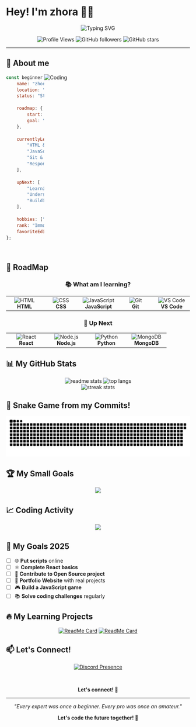 # Hey! I'm zhora 👨‍💻

<div align="center">
  <img src="https://readme-typing-svg.herokuapp.com?font=Fira+Code&size=22&duration=3000&pause=1000&color=00D9FF&center=true&vCenter=true&width=600&lines=🌱+Learning+Programming;💡+Something+New+Every+Day;🚀+On+My+Way+to+Developer;🎯+Learning+by+Doing" alt="Typing SVG" />
</div>

<div align="center">
  
  ![Profile Views](https://komarev.com/ghpvc/?username=zhoraFPS&color=brightgreen&style=for-the-badge)
  ![GitHub followers](https://img.shields.io/github/followers/zhoraFPS?color=blue&style=for-the-badge)
  ![GitHub stars](https://img.shields.io/github/stars/zhoraFPS?color=yellow&style=for-the-badge)
  
</div>

---

## 🎯 About me

<img align="right" alt="Coding" width="400" src="https://media.giphy.com/media/qgQUggAC3Pfv687qPC/giphy.gif">

```javascript
const beginner = {
    name: "zhora",
    location: "Germany 🇩🇪",
    status: "Student",
    
    roadmap: {
        start: "2025",
        goal: "Full-Stack Developer",
    },
    
    currentlyLearning: [
        "HTML & CSS Basics",
        "JavaScript Basics", 
        "Git & GitHub",
        "Responsive Design"
    ],
    
    upNext: [
        "Learning React",
        "Understanding Node.js", 
        "Building real projects"
    ],
    
    hobbies: ["Valorant", "Music", "Coding 💻"],
    rank: "Immortal ♦️",
    favoriteEditor: "VS Code"
};
```

<br clear="right"/>

## 🚀 RoadMap

<div align="center">

### 📚 What am I learning?

<table>
<tr>
<td align="center" width="96">
<img src="https://skillicons.dev/icons?i=html" width="48" height="48" alt="HTML" />
<br><strong>HTML</strong>
</td>
<td align="center" width="96">
<img src="https://skillicons.dev/icons?i=css" width="48" height="48" alt="CSS" />
<br><strong>CSS</strong>
</td>
<td align="center" width="96">
<img src="https://skillicons.dev/icons?i=js" width="48" height="48" alt="JavaScript" />
<br><strong>JavaScript</strong>
</td>
<td align="center" width="96">
<img src="https://skillicons.dev/icons?i=git" width="48" height="48" alt="Git" />
<br><strong>Git</strong>
</td>
<td align="center" width="96">
<img src="https://skillicons.dev/icons?i=vscode" width="48" height="48" alt="VS Code" />
<br><strong>VS Code</strong>
</td>
</tr>
</table>

### 🎯 Up Next

<table>
<tr>
<td align="center" width="96">
<img src="https://skillicons.dev/icons?i=react" width="48" height="48" alt="React" />
<br><strong>React</strong>
</td>
<td align="center" width="96">
<img src="https://skillicons.dev/icons?i=nodejs" width="48" height="48" alt="Node.js" />
<br><strong>Node.js</strong>
</td>
<td align="center" width="96">
<img src="https://skillicons.dev/icons?i=python" width="48" height="48" alt="Python" />
<br><strong>Python</strong>
</td>
<td align="center" width="96">
<img src="https://skillicons.dev/icons?i=mongodb" width="48" height="48" alt="MongoDB" />
<br><strong>MongoDB</strong>
</td>
</tr>
</table>

</div>

## 📊 My GitHub Stats

<div align="center">
  <img width="390" src="https://github-readme-stats.vercel.app/api?username=zhoraFPS&count_private=true&show_icons=true&theme=react&rank_icon=github&border_radius=10" alt="readme stats" />
  <img width="325" src="https://github-readme-stats.vercel.app/api/top-langs/?username=zhoraFPS&hide=HTML&langs_count=8&layout=compact&theme=react&border_radius=10&size_weight=0.5&count_weight=0.5&exclude_repo=github-readme-stats" alt="top langs" />
</div>

<div align="center">
  <img src="https://github-readme-streak-stats.herokuapp.com?user=zhoraFPS&theme=react&border_radius=10" alt="streak stats"/>
</div>

## 🐍 Snake Game from my Commits!

<div align="center">
  
  <picture>
    <source media="(prefers-color-scheme: dark)" srcset="https://raw.githubusercontent.com/zhoraFPS/zhoraFPS/output/github-contribution-grid-snake-dark.svg">
    <source media="(prefers-color-scheme: light)" srcset="https://raw.githubusercontent.com/zhoraFPS/zhoraFPS/output/github-contribution-grid-snake.svg">
    <img alt="github contribution grid snake animation" src="https://raw.githubusercontent.com/zhoraFPS/zhoraFPS/output/github-contribution-grid-snake.svg">
  </picture>
  
</div>

## 🏆 My Small Goals

<div align="center">
  <img src="https://github-profile-trophy.vercel.app/?username=zhoraFPS&theme=react&no-frame=true&no-bg=false&margin-w=4&row=2&column=3" />
</div>

## 📈 Coding Activity

<div align="center">
  <img src="https://github-readme-activity-graph.vercel.app/graph?username=zhoraFPS&bg_color=20232a&color=61dafb&line=61dafb&point=ffeb95&area=true&hide_border=true" />
</div>

## 🎯 My Goals 2025

<div align="left">

- [ ] 🌐 **Put scripts** online
- [ ] ⚛️ **Complete React basics**
- [ ] 🤝 **Contribute to Open Source project**
- [ ] 💼 **Portfolio Website** with real projects
- [ ] 🎮 **Build a JavaScript game**
- [ ] 📚 **Solve coding challenges** regularly

</div>

## 🔥 My Learning Projects

<div align="center">

[![ReadMe Card](https://github-readme-stats.vercel.app/api/pin/?username=zhoraFPS&repo=first-project&theme=react&border_radius=10)](https://github.com/zhoraFPS/first-project)
[![ReadMe Card](https://github-readme-stats.vercel.app/api/pin/?username=zhoraFPS&repo=javascript-practice&theme=react&border_radius=10)](https://github.com/zhoraFPS/javascript-practice)

</div>

## 📫 Let's Connect!

<div align="center">
  
  [![Discord Presence](https://lanyard.cnrad.dev/api/827927735132880896)](https://discord.com/users/827927735132880896)
  
  <br>
  
  **Let's connect! 🤝**
  
</div>

---

<div align="center">
  
  
  
  *"Every expert was once a beginner. Every pro was once an amateur."*
  
  **Let's code the future together! 🚀**
  
</div>
